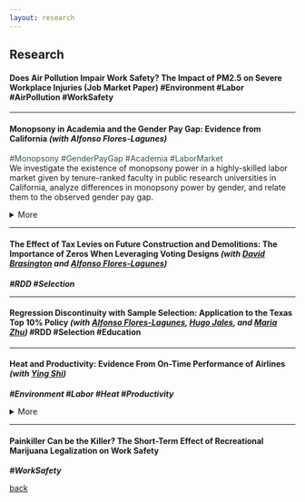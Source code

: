 ```yaml
---
layout: research
---
```

## Research


#### Does Air Pollution Impair Work Safety? The Impact of PM2.5 on Severe Workplace Injuries (Job Market Paper)  \#Environment \#Labor \#AirPollution \#WorkSafety

---------------------------------------------------------------------------------------------


#### Monopsony in Academia and the Gender Pay Gap: Evidence from California *(with Alfonso Flores-Lagunes)*  
<span style="color: #31574a"> \#Monopsony \#GenderPayGap \#Academia \#LaborMarket </span>  
We investigate the existence of monopsony power in a highly-skilled labor market given by tenure-ranked faculty in public research universities in California, analyze differences in monopsony power by gender, and relate them to the observed gender pay gap.  
<details>
	<summary>More</summary>
	 We collect and use publicly-available information of faculty salaries in the University of California system and merge it with information obtained online on faculty characteristics, career trajectories, and research productivity indicators. We infer the university-level labor supply elasticity by estimating the elasticity of separation. To deal with the endogeneity of the salary in the separation equation, we employ instrumental variables exploiting exogenous variation in salaries driven by changes in school revenues and salary scales. We find evidence of monopsony power: the "exploitation rate", a common measure of monopsony power, is conservatively estimated at about 7% for tenure-track faculty. Full professors experience a higher rate of monopsony power than associate and assistant professors. Lastly, while the estimated monopsony power is not found to differ by gender for assistant and associate professors, it does so for full professors, with women facing a higher exploitation rate relative to males.
</details>

---------------------------------------------------------------------------------------------

#### The Effect of Tax Levies on Future Construction and Demolitions: The Importance of Zeros When Leveraging Voting Designs *(with [David Brasington](https://business.uc.edu/faculty-and-research/departments/economics/faculty/david-brasington.html) and [Alfonso Flores-Lagunes](https://aflores-lagunes.weebly.com))*  
***\#RDD \#Selection***

---------------------------------------------------------------------------------------------

#### Regression Discontinuity with Sample Selection: Application to the Texas Top 10% Policy *(with [Alfonso Flores-Lagunes](https://aflores-lagunes.weebly.com), [Hugo Jales](https://sites.google.com/site/hugoborgesjales/home), and [Maria Zhu](http://www.mariazhu.com))*  \#RDD \#Selection \#Education

---------------------------------------------------------------------------------------------

#### Heat and Productivity: Evidence From On-Time Performance of Airlines *(with [Ying Shi](https://sites.google.com/site/yingandshi/home))*  
***\#Environment \#Labor \#Heat \#Productivity***
<details>
	<summary>More</summary>
	 
</details>

---------------------------------------------------------------------------------------------

#### Painkiller Can be the Killer? The Short-Term Effect of Recreational Marijuana Legalization on Work Safety  
***\#WorkSafety***


[back](./)
